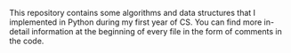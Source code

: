This repository contains some algorithms and data structures that I implemented
in Python during my first year of CS. 
You can find more in-detail information at the beginning of every file
in the form of comments in the code.
